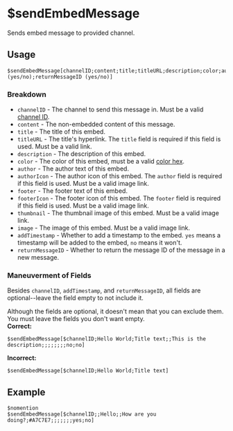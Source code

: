# $sendEmbedMessage
Sends embed message to provided channel.

## Usage
```
$sendEmbedMessage[channelID;content;title;titleURL;description;color;author;authorIcon;footer;footerIcon;thumbnail;image;addTimestamp (yes/no);returnMessageID (yes/no)]
```


### Breakdown
- `channelID` - The channel to send this message in. Must be a valid [channel ID](https://support.discord.com/hc/en-us/articles/206346498-Where-can-I-find-my-User-Server-Message-ID).
- `content` - The non-embedded content of this message.
- `title` - The title of this embed.
- `titleURL` - The title's hyperlink. The `title` field is required if this field is used. Must be a valid link.
- `description` - The description of this embed.
- `color` - The color of this embed, must be a valid [color hex](https://htmlcolorcodes.com/color-picker).
- `author` - The author text of this embed.
- `authorIcon` - The author icon of this embed. The `author` field is required if this field is used. Must be a valid image link.
- `footer` - The footer text of this embed.
- `footerIcon` - The footer icon of this embed. The `footer` field is required if this field is used. Must be a valid image link.
- `thumbnail` - The thumbnail image of this embed. Must be a valid image link.
- `image` - The image of this embed. Must be a valid image link.
- `addTimestamp` - Whether to add a timestamp to the embed. `yes` means a timestamp will be added to the embed, `no` means it won't.
- `returnMessageID` - Whether to return the message ID of the message in a new message. 

### Maneuverment of Fields
Besides `channelID`, `addTimestamp`, and `returnMessageID`, all fields are optional--leave the field empty to not include it.

Although the fields are optional, it doesn't mean that you can exclude them. You must leave the fields you don't want empty.\
**Correct:**
```
$sendEmbedMessage[$channelID;Hello World;Title text;;This is the description;;;;;;;;no;no]
```

**Incorrect:**
```
$sendEmbedMessage[$channelID;Hello World;Title text]
```




## Example
```
$nomention
$sendEmbedMessage[$channelID;;Hello;;How are you doing?;#A7C7E7;;;;;;;yes;no]
```
